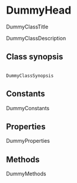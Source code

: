 DummyHead
==========================
DummyClassTitle

DummyClassDescription


Class synopsis
----------------------------

```

DummyClassSynopsis

```


Constants
----------------------------

DummyConstants


Properties
----------------------------

DummyProperties


Methods
----------------------------

DummyMethods
